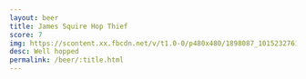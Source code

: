 ```yaml
---
layout: beer
title: James Squire Hop Thief
score: 7
img: https://scontent.xx.fbcdn.net/v/t1.0-0/p480x480/1898087_10152327617588745_1756511326_n.jpg?oh=d2448cd397580bcc423171566bc88916&oe=58895DEB
desc: Well hopped
permalink: /beer/:title.html
---
```

